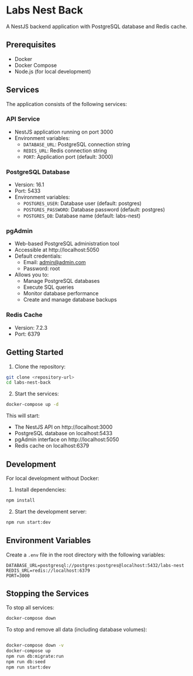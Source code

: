 # Labs Nest Back

A NestJS backend application with PostgreSQL database and Redis cache.

## Prerequisites

- Docker
- Docker Compose
- Node.js (for local development)

## Services

The application consists of the following services:

### API Service
- NestJS application running on port 3000
- Environment variables:
  - `DATABASE_URL`: PostgreSQL connection string
  - `REDIS_URL`: Redis connection string
  - `PORT`: Application port (default: 3000)

### PostgreSQL Database
- Version: 16.1
- Port: 5433
- Environment variables:
  - `POSTGRES_USER`: Database user (default: postgres)
  - `POSTGRES_PASSWORD`: Database password (default: postgres)
  - `POSTGRES_DB`: Database name (default: labs-nest)

### pgAdmin
- Web-based PostgreSQL administration tool
- Accessible at http://localhost:5050
- Default credentials:
  - Email: admin@admin.com
  - Password: root
- Allows you to:
  - Manage PostgreSQL databases
  - Execute SQL queries
  - Monitor database performance
  - Create and manage database backups

### Redis Cache
- Version: 7.2.3
- Port: 6379

## Getting Started

1. Clone the repository:
```bash
git clone <repository-url>
cd labs-nest-back
```

2. Start the services:
```bash
docker-compose up -d
```

This will start:
- The NestJS API on http://localhost:3000
- PostgreSQL database on localhost:5433
- pgAdmin interface on http://localhost:5050
- Redis cache on localhost:6379

## Development

For local development without Docker:

1. Install dependencies:
```bash
npm install
```

2. Start the development server:
```bash
npm run start:dev
```

## Environment Variables

Create a `.env` file in the root directory with the following variables:

```env
DATABASE_URL=postgresql://postgres:postgres@localhost:5432/labs-nest
REDIS_URL=redis://localhost:6379
PORT=3000
```

## Stopping the Services

To stop all services:
```bash
docker-compose down
```

To stop and remove all data (including database volumes):
```bash

docker-compose down -v
docker-compose up
npm run db:migrate:run
npm run db:seed
npm run start:dev
```
